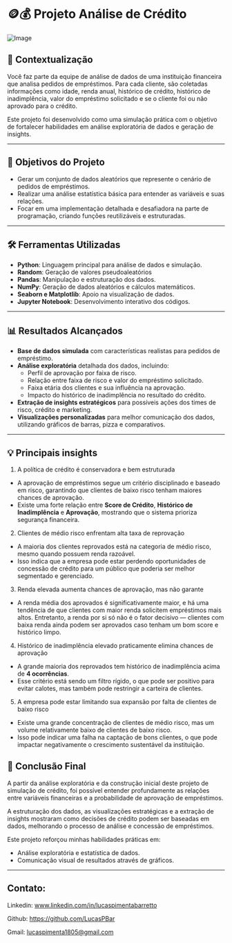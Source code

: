 # 🪙💰 Projeto Análise de Crédito

![Image](https://github.com/user-attachments/assets/32a387b8-be2f-42a5-accd-66b38565886b)

## 📖 Contextualização

Você faz parte da equipe de análise de dados de uma instituição financeira que analisa pedidos de empréstimos. Para cada cliente, são coletadas informações como idade, renda anual, histórico de crédito, histórico de inadimplência, valor do empréstimo solicitado e se o cliente foi ou não aprovado para o crédito.

Este projeto foi desenvolvido como uma simulação prática com o objetivo de fortalecer habilidades em análise exploratória de dados e geração de insights.

---

## 🎯 Objetivos do Projeto

- Gerar um conjunto de dados aleatórios que represente o cenário de pedidos de empréstimos.
- Realizar uma análise estatística básica para entender as variáveis e suas relações.
- Focar em uma implementação detalhada e desafiadora na parte de programação, criando funções reutilizáveis e estruturadas.

---

## 🛠️ Ferramentas Utilizadas

- **Python**: Linguagem principal para análise de dados e simulação.
- **Random**: Geração de valores pseudoaleatórios
- **Pandas**: Manipulação e estruturação dos dados.
- **NumPy**: Geração de dados aleatórios e cálculos matemáticos.
- **Seaborn e Matplotlib**: Apoio na visualização de dados.
- **Jupyter Notebook**: Desenvolvimento interativo dos códigos.

---

## 📊 Resultados Alcançados

- **Base de dados simulada** com características realistas para pedidos de empréstimo.
- **Análise exploratória** detalhada dos dados, incluindo:
  - Perfil de aprovação por faixa de risco.
  - Relação entre faixa de risco e valor do empréstimo solicitado.
  - Faixa etária dos clientes e sua influência na aprovação.
  - Impacto do histórico de inadimplência no resultado do crédito.
- **Extração de insights estratégicos** para possíveis ações dos times de risco, crédito e marketing.
- **Visualizações personalizadas** para melhor comunicação dos dados, utilizando gráficos de barras, pizza e comparativos.
  
---

## 💡 Principais insights

1. A política de crédito é conservadora e bem estruturada  
- A aprovação de empréstimos segue um critério disciplinado e baseado em risco, garantindo que clientes de baixo risco tenham maiores chances de aprovação.  
- Existe uma forte relação entre **Score de Crédito**, **Histórico de Inadimplência** e **Aprovação**, mostrando que o sistema prioriza segurança financeira.  

2. Clientes de médio risco enfrentam alta taxa de reprovação  
- A maioria dos clientes reprovados está na categoria de médio risco, mesmo quando possuem renda razoável.  
- Isso indica que a empresa pode estar perdendo oportunidades de concessão de crédito para um público que poderia ser melhor segmentado e gerenciado.  

3. Renda elevada aumenta chances de aprovação, mas não garante  
- A renda média dos aprovados é significativamente maior, e há uma tendência de que clientes com maior renda solicitem empréstimos mais altos. Entretanto, a renda por si só não é o fator decisivo — clientes com baixa renda ainda podem ser aprovados caso tenham um bom score e histórico limpo.

4. Histórico de inadimplência elevado praticamente elimina chances de aprovação  
- A grande maioria dos reprovados tem histórico de inadimplência acima de **4 ocorrências**.  
- Esse critério está sendo um filtro rígido, o que pode ser positivo para evitar calotes, mas também pode restringir a carteira de clientes.  

5. A empresa pode estar limitando sua expansão por falta de clientes de baixo risco  
- Existe uma grande concentração de clientes de médio risco, mas um volume relativamente baixo de clientes de baixo risco.  
- Isso pode indicar uma falha na captação de bons clientes, o que pode impactar negativamente o crescimento sustentável da instituição.  

## 📝 Conclusão Final

A partir da análise exploratória e da construção inicial deste projeto de simulação de crédito, foi possível entender profundamente as relações entre variáveis financeiras e a probabilidade de aprovação de empréstimos.

A estruturação dos dados, as visualizações estratégicas e a extração de insights mostraram como decisões de crédito podem ser baseadas em dados, melhorando o processo de análise e concessão de empréstimos.

Este projeto reforçou minhas habilidades práticas em:

- Análise exploratória e estatística de dados.
- Comunicação visual de resultados através de gráficos.

---

## Contato:

Linkedin: www.linkedin.com/in/lucaspimentabarretto

Github: https://github.com/LucasPBar

Gmail: lucaspimenta1805@gmail.com
